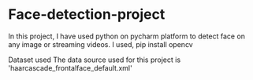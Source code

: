# Face-detection-project

In this project, I have used python on pycharm platform to detect face on any image or streaming videos.
I used,
pip install opencv


Dataset used
The data source used for this project is 'haarcascade_frontalface_default.xml'
